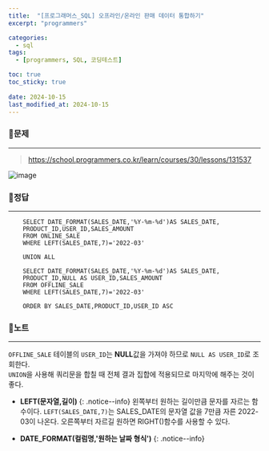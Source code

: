 ```yaml
---
title:  "[프로그래머스_SQL] 오프라인/온라인 판매 데이터 통합하기"
excerpt: "programmers"

categories:
  - sql
tags:
  - [programmers, SQL, 코딩테스트]

toc: true
toc_sticky: true
 
date: 2024-10-15
last_modified_at: 2024-10-15
---
```


### 📜문제
-----
> <https://school.programmers.co.kr/learn/courses/30/lessons/131537>

![image](https://github.com/user-attachments/assets/3cc6e02e-36d4-4716-a198-96c6274ed3d6)
    
      
### 📜정답
-----
```
    SELECT DATE_FORMAT(SALES_DATE,'%Y-%m-%d')AS SALES_DATE,
    PRODUCT_ID,USER_ID,SALES_AMOUNT  
    FROM ONLINE_SALE 
    WHERE LEFT(SALES_DATE,7)='2022-03'

    UNION ALL

    SELECT DATE_FORMAT(SALES_DATE,'%Y-%m-%d')AS SALES_DATE,
    PRODUCT_ID,NULL AS USER_ID,SALES_AMOUNT  
    FROM OFFLINE_SALE 
    WHERE LEFT(SALES_DATE,7)='2022-03'

    ORDER BY SALES_DATE,PRODUCT_ID,USER_ID ASC
```
  
    
### 📜노트
-----
`OFFLINE_SALE` 테이블의 `USER_ID`는 **NULL**값을 가져야 하므로 `NULL AS USER_ID`로 조회한다.  
`UNION`을 사용해 쿼리문을 합칠 때 전체 결과 집합에 적용되므로 마지막에 해주는 것이 좋다.
    
    
* **LEFT(문자열,길이)**
{: .notice--info}
왼쪽부터 원하는 길이만큼 문자를 자르는 함수이다.
`LEFT(SALES_DATE,7)`는 SALES_DATE의 문자열 값을 7만큼 자른 2022-03이 나온다.
오른쪽부터 자르길 원하면 RIGHT()함수를 사용할 수 있다.
  
* **DATE_FORMAT(컬럼명,'원하는 날짜 형식')**
{: .notice--info} 
  


